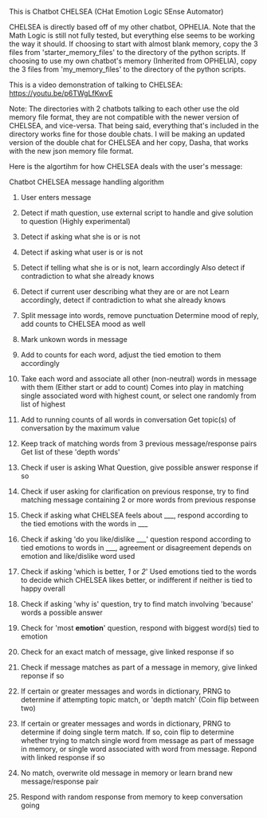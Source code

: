 This is Chatbot CHELSEA (CHat Emotion Logic SEnse Automator)


CHELSEA is directly based off of my other chatbot, OPHELIA.
Note that the Math Logic is still not fully tested, but everything else seems to be working the way it should.
If choosing to start with almost blank memory, copy the 3 files from 'starter_memory_files' to the directory of the python scripts.
If choosing to use my own chatbot's memory (Inherited from OPHELIA), copy the 3 files from 'my_memory_files' to the directory of the python scripts.


This is a video demonstration of talking to CHELSEA: https://youtu.be/p6TWgLfKwvE


Note: The directories with 2 chatbots talking to each other use the old memory file format, they are not compatible with the newer version of CHELSEA,
 and vice-versa. That being said, everything that's included in the directory works fine for those double chats. I will be making an updated version
 of the double chat for CHELSEA and her copy, Dasha, that works with the new json memory file format.



Here is the algortihm for how CHELSEA deals with the user's message:


  


 Chatbot CHELSEA message handling algorithm 

 1. User enters message

 2. Detect if math question, use external script to handle
 and give solution to question (Highly experimental)

 3. Detect if asking what she is or is not

 4. Detect if asking what user is or is not

 5. Detect if telling what she is or is not, learn accordingly
 Also detect if contradiction to what she already knows

 6. Detect if current user describing what they are or are not
 Learn accordingly, detect if contradiction to what she already knows

 7. Split message into words, remove punctuation
 Determine mood of reply, add counts to CHELSEA mood as well

 8. Mark unkown words in message

 9. Add to counts for each word, adjust the tied emotion to them accordingly

 10. Take each word and associate all other (non-neutral) words in message 
 with them (Either start or add to count)
 Comes into play in matching single associated word with highest count, or select
 one randomly from list of highest

 11. Add to running counts of all words in conversation
 Get topic(s) of conversation by the maximum value

 12. Keep track of matching words from 3 previous message/response pairs
 Get list of these 'depth words'

 13. Check if user is asking What Question, give possible answer response if so

 14. Check if user asking for clarification on previous response,
 try to find matching message containing 2 or more words from
 previous response

 15. Check if asking what CHELSEA feels about ___,
 respond according to the tied emotions with the words in ___

 16. Check if asking 'do you like/dislike ___' question
 respond according to tied emotions to words in ___,
 agreement or disagreement depends on emotion and like/dislike
 word used

 17. Check if asking 'which is better, _1_ or _2_'
 Used emotions tied to the words to decide which CHELSEA likes better,
 or indifferent if neither is tied to happy overall

 18. Check if asking 'why is' question, try to find match involving
 'because' words a possible answer
 
 19. Check for 'most __emotion__' question, respond with biggest word(s) tied to emotion

 20. Check for an exact match of message, give linked response if so

 21. Check if message matches as part of a message in memory,
 give linked reponse if so

 22. If certain  or greater messages and words in dictionary, PRNG to
 determine if attempting topic match, or 'depth match' (Coin flip between two) 

 23. If certain  or greater messages and words in dictionary, PRNG to
 determine if doing single term match. If so, coin flip to determine whether
 trying to match single word from message as part of message in memory,
 or single word associated with word from message. Repond with linked 
 response if so

 24. No match, overwrite old message in memory or learn brand new message/response pair

 25. Respond with random response from memory to keep conversation going
 
